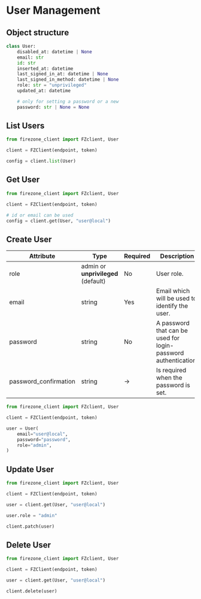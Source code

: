 # User Management

## Object structure

```python
class User:
    disabled_at: datetime | None
    email: str
    id: str
    inserted_at: datetime
    last_signed_in_at: datetime | None
    last_signed_in_method: datetime | None
    role: str = "unprivileged"
    updated_at: datetime

    # only for setting a password or a new
    password: str | None = None
```

## List Users

```python
from firezone_client import FZclient, User

client = FZClient(endpoint, token)

config = client.list(User)
```

## Get User

```python
from firezone_client import FZclient, User

client = FZClient(endpoint, token)

# id or email can be used
config = client.get(User, "user@local")
```

## Create User

| Attribute | Type | Required | Description |
| --- | --- | --- | --- |
| role | admin or **unprivileged** (default) | No | User role. |
| email | string | Yes | Email which will be used to identify the user. |
| password | string | No | A password that can be used for login-password authentication. |
| password_confirmation | string | -> | Is required when the password is set. |

```python
from firezone_client import FZclient, User

client = FZClient(endpoint, token)

user = User(
    email="user@local",
    password="password",
    role="admin",
)
```

## Update User

```python
from firezone_client import FZclient, User

client = FZClient(endpoint, token)

user = client.get(User, "user@local")

user.role = "admin"

client.patch(user)
```

## Delete User

```python
from firezone_client import FZclient, User

client = FZClient(endpoint, token)

user = client.get(User, "user@local")

client.delete(user)
```